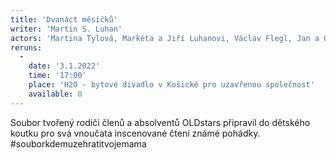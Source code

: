 ```yaml
---
title: 'Dvanáct měsíčků'
writer: 'Martin S. Luhan'
actors: 'Martina Tylová, Markéta a Jiří Luhanovi, Václav Flegl, Jan a Ondřej Hausenblasovi, Hana Košťálová, Natašea Frías, Tomáš a Táňa Gsollhoferovi, Ivana Helebrantová, Lenka Mazlová, Martin Steve Luhan, Zuzana Bábková, Anežka Valtrová a další'
reruns:
  -
    date: '3.1.2022'
    time: '17:00'
    place: 'H2O - bytové divadlo v Košické pro uzavřenou společnost'
    available: 0
---
```

Soubor tvořený rodiči členů a absolventů OLDstars připravil do dětského koutku pro svá vnoučata inscenované čtení známé pohádky. #souborkdemuzehratitvojemama
